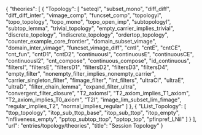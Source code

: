 {
    "theories": [
        {
            "Topology": [
                "seteqI",
                "subset_mono",
                "diff_diff",
                "diff_diff_inter",
                "vimage_comp",
                "funcset_comp",
                "topologyI",
                "topo_topology",
                "topo_mono",
                "topo_open_imp",
                "subtopologyI",
                "subtop_lemma",
                "trivial_topology",
                "empty_carrier_implies_trivial",
                "discrete_topology",
                "indiscrete_topology",
                "ordertop_topology",
                "counter_example_core_frontier",
                "domain_subset_vimage",
                "domain_inter_vimage",
                "funcset_vimage_diff",
                "cntI",
                "cntE",
                "cntCE",
                "cnt_fun",
                "cntD1",
                "cntD2",
                "continuousI",
                "continuousE",
                "continuousCE",
                "continuousI2",
                "cnt_compose",
                "continuous_compose",
                "id_continuous",
                "filtersI",
                "filtersE",
                "filtersD1",
                "filtersD2",
                "filtersD3",
                "filtersD4",
                "empty_filter",
                "nonempty_filter_implies_nonempty_carrier",
                "carrier_singleton_filter",
                "fimage_filter",
                "Int_filters",
                "ultraCI",
                "ultraE",
                "ultraD",
                "filter_chain_lemma",
                "expand_filter_ultra",
                "convergent_filter_closure",
                "T2_axiomsI",
                "T2_axiom_implies_T1_axiom",
                "T2_axiom_implies_T0_axiom",
                "T2I",
                "image_lim_subset_lim_fimage",
                "regular_implies_T2",
                "normal_implies_regular"
            ]
        },
        {
            "LList_Topology": [
                "ttop_topology",
                "itop_sub_ttop_base",
                "itop_sub_ttop",
                "itop_empty",
                "infliveness_empty",
                "pptop_subtop_ttop",
                "pptop_top",
                "pfinpref_LNil"
            ]
        }
    ],
    "url": "entries/topology/theories",
    "title": "Session Topology"
}